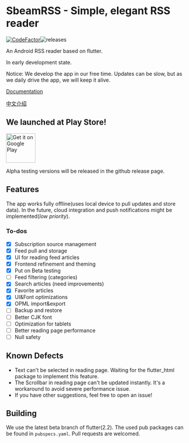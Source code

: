 # SbeamRSS - Simple, elegant RSS reader
[![CodeFactor](https://www.codefactor.io/repository/github/sbeam-dev/sbeamrss/badge)](https://www.codefactor.io/repository/github/sbeam-dev/sbeamrss)![releases](https://img.shields.io/github/v/release/sbeam-dev/SbeamRSS?include_prereleases)

An Android RSS reader based on flutter.

In early development state.

Notice: We develop the app in our free time. Updates can be slow, but as we daily drive the app, we will keep it alive.

[Documentation](https://github.com/sbeam-dev/SbeamRSS/wiki/)

[中文介绍](https://sbeam.dev/2020/09/06/sbeamrss/)

## We launched at Play Store!

<a href='https://play.google.com/store/apps/details?id=dev.sbeam.rss&pcampaignid=pcampaignidMKT-Other-global-all-co-prtnr-py-PartBadge-Mar2515-1'><img alt='Get it on Google Play' src='https://play.google.com/intl/en_us/badges/static/images/badges/en_badge_web_generic.png' height=80/></a>

Alpha testing versions will be released in the github release page.

## Features

The app works fully offline(uses local device to pull updates and store data). In the future, cloud integration and push notifications might be implemented(*low priority*).

### To-dos

  - [x] Subscription source management
  - [x] Feed pull and storage
  - [x] UI for reading feed articles
  - [x] Frontend refinement and theming
  - [x] Put on Beta testing
  - [ ] Feed filtering (categories)
  - [x] Search articles (need improvements)
  - [x] Favorite articles
  - [x] UI&Font optimizations
  - [x] OPML import&export
  - [ ] Backup and restore
  - [ ] Better CJK font
  - [ ] Optimization for tablets
  - [ ] Better reading page performance
  - [ ] Null safety

## Known Defects

+ Text can't be selected in reading page. Waiting for the flutter_html package to implement this feature.
+ The Scrollbar in reading page can't be updated instantly. It's a workaround to avoid severe performance issue.
+ If you have other suggestions, feel free to open an issue!

## Building

We use the latest beta branch of flutter(2.2). The used pub packages can be found in `pubspecs.yaml`. Pull requests are welcomed.